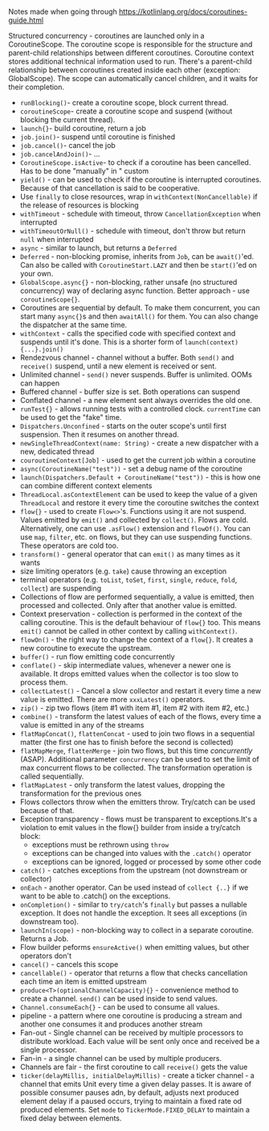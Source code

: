 Notes made when going through https://kotlinlang.org/docs/coroutines-guide.html

Structured concurrency - coroutines are launched only in a CoroutineScope. The coroutine scope is responsible for the
structure and parent-child relationships between different coroutines. Coroutine context stores additional technical
information used to run. There's a parent-child relationship between coroutines created inside each other (exception:
GlobalScope). The scope can automatically cancel children, and it waits for their completion.

* `runBlocking()`- create a coroutine scope, block current thread.
* `coroutineScope`- create a coroutine scope and suspend (without blocking the current thread).
* `launch{}`- build coroutine, return a job
* `job.join()`- suspend until coroutine is finished
* `job.cancel()`- cancel the job
* `job.cancelAndJoin()`- ...
* `CoroutineScope.isActive`- to check if a coroutine has been cancelled. Has to be done "manually" in "
  custom
* `yield()` - can be used to check if the coroutine is interrupted
  coroutines. Because of that cancellation is said to be cooperative.
* Use `finally` to close resources, wrap in `withContext(NonCancellable)` if the release of resources is blocking
* `withTimeout` - schedule with timeout, throw `CancellationException` when interrupted
* `withTimeoutOrNull()` - schedule with timeout, don't throw but return `null` when interrupted
* `async` - similar to launch, but returns a `Deferred`
* `Deferred` - non-blocking promise, inherits from `Job`, can be `await()`'ed. Can also be called
  with `CoroutineStart.LAZY` and then be `start()`'ed on your own.
* `GlobalScope.async{}` - non-blocking, rather unsafe (no structured concurrency) way of declaring async function.
  Better
  approach - use `coroutineScope{}`.
* Coroutines are sequential by default. To make them concurrent, you can start many `async{}`s and then `awaitAll()` for
  them. You can also change the dispatcher at the same time.
* `withContext` - calls the specified code with specified context and suspends until it's done. This is a shorter form
  of `launch(context){...}.join()`
* Rendezvous channel - channel without a buffer. Both `send()` and `receive()` suspend, until a new element is received
  or
  sent.
* Unlimited channel - `send()` never suspends. Buffer is unlimited. OOMs can happen
* Buffered channel - buffer size is set. Both operations can suspend
* Conflated channel - a new element sent always overrides the old one.
* `runTest{}` - allows running tests with a controlled clock. `currentTime` can be used to get the "fake" time.
* `Dispatchers.Unconfined` - starts on the outer scope's until first suspension. Then it resumes on another thread.
* `newSingleThreadContext(name: String)` - create a new dispatcher with a new, dedicated thread
* `couroutineContext[Job]` - used to get the current job within a coroutine
* `async(CoroutineName("test"))` - set a debug name of the coroutine
* `launch(Dispatchers.Default + CoroutineName("test"))` - this is how one can combine different context elements
* `ThreadLocal.asContextElement` can be used to keep the value of a given `ThreadLocal` and restore it every time the
  coroutine switches the context
* `flow{}` - used to create `Flow<>`'s. Functions using it are not suspend. Values emitted by `emit()` and collected
  by `collect()`. Flows are cold. Alternatively, one can use `.asFlow()` extension and `flowOf()`. You can
  use `map`, `filter`, etc. on flows, but they can use suspending functions. These operators are cold too.
* `transform()` - general operator that can `emit()` as many times as it wants
* size limiting operators (e.g. `take`) cause throwing an exception
* terminal operators (e.g. `toList`, `toSet`, `first`, `single`, `reduce`, `fold`, `collect`) are suspending
* Collections of flow are performed sequentially, a value is emitted, then processed and collected. Only after that
  another value is emitted.
* Context preservation - collection is performed in the context of the calling coroutine. This is the default behaviour
  of `flow{}` too. This means `emit()` cannot be called in other context by calling `withContext()`.
* `flowOn()` - the right way to change the context of a `flow{}`. It creates a new coroutine to execute the upstream.
* `buffer()` - run flow emitting code concurrently
* `conflate()` - skip intermediate values, whenever a newer one is available. It drops emitted values when the collector
  is too slow to process them.
* `collectLatest()` - Cancel a slow collector and restart it every time a new value is emitted. There are
  more `xxxLatest()` operators.
* `zip()` - zip two flows (item #1 with item #1, item #2 with item #2, etc.)
* `combine()` - transform the latest values of each of the flows, every time a value is emitted in any of the streams
* `flatMapConcat()`, `flattenConcat` - used to join two flows in a sequential matter (the first one has to finish before
  the second is collected)
* `flatMapMerge`, `flattenMerge` - join two flows, but this time _concurrently_ (ASAP). Additional
  parameter `concurrency` can be used to set the limit of max concurrent flows to be collected. The transformation
  operation is called sequentially.
* `flatMapLatest` - only transform the latest values, dropping the transformation for the previous ones
* Flows collectors throw when the emitters throw. Try/catch can be used because of that.
* Exception transparency - flows must be transparent to exceptions.It's a violation to emit values in the flow{} builder
  from inside a try/catch block:
    * exceptions must be rethrown using `throw`
    * exceptions can be changed into values with the `.catch()` operator
    * exceptions can be ignored, logged or processed by some other code
* `catch()` - catches exceptions from the upstream (not downstream or collector)
* `onEach` - another operator. Can be used instead of `collect {..}` if we want to be able to .catch() on the
  exceptions.
* `onCompletion()` - similar to `try/catch`'s `finally` but passes a nullable exception. It does not handle the
  exception. It sees all exceptions (in downstream too).
* `launchIn(scope)` - non-blocking way to collect in a separate coroutine. Returns a Job.
* Flow builder peforms `ensureActive()` when emitting values, but other operators don't
* `cancel()` - cancels this scope
* `cancellable()` - operator that returns a flow that checks cancellation each time an item is emitted upstream
* `produce<T>(optionalChannelCapacity){}` - convenience method to create a channel. `send()` can be used inside to send
  values.
* `Channel.consumeEach{}` - can be used to consume all values.
* pipeline - a pattern where one coroutine is producing a stream and another one consumes it and produces another stream
* Fan-out - Single channel can be received by multiple processors to distribute workload. Each value will be sent only
  once and
  received be a single processor.
* Fan-in - a single channel can be used by multiple producers.
* Channels are fair - the first coroutine to call `receive()` gets the value
* `ticker(delayMillis, initialDelayMillis)` - create a ticker channel - a channel that emits Unit every time a given
  delay passes. It is aware of possible consumer pauses adn, by default, adjusts next produced element delay if a paused
  occurs, trying to maintain a fixed rate od produced elements. Set `mode` to `TickerMode.FIXED_DELAY` to maintain a
  fixed delay between elements.